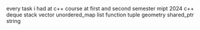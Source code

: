 every task i had at c++ course at first and second semester
mipt 2024 c++ deque stack vector unordered_map list function tuple geometry shared_ptr string 
